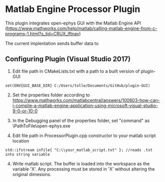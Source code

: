 # Matlab Engine Processor Plugin
This plugin integrates open-ephys GUI with the Matlab Engine API (https://www.mathworks.com/help/matlab/calling-matlab-engine-from-c-programs-1.html?s_tid=CRUX_lftnav) 

The current implentation sends buffer data to 

## Configuring Plugin (Visual Studio 2017)
1) Edit file path in CMakeLists.txt with a path to a built version of plugin-GUI
```
set(ENV{GUI_BASE_DIR} C:/Users/tolle/Documents/GitHub/plugin-GUI)
````
2) Set the properties folder according to https://www.mathworks.com/matlabcentral/answers/100603-how-can-i-compile-a-matlab-engine-application-using-microsoft-visual-studio-9-0-or-10-0

2) In the Debugging panel of the properties folder, set "command" as \PathToFile\open-ephys.exe 

3) Edit file path in ProcessorPlugin.cpp constructor to your matlab script location
```
std::ifstream infile{ "C:\\your_matlab_script.txt" }; //reads .txt into string variable
````
4) Write matlab script. The buffer is loaded into the workspace as the variable 'X'. Any processing must be stored in 'X' without altering the original dimesions. 

